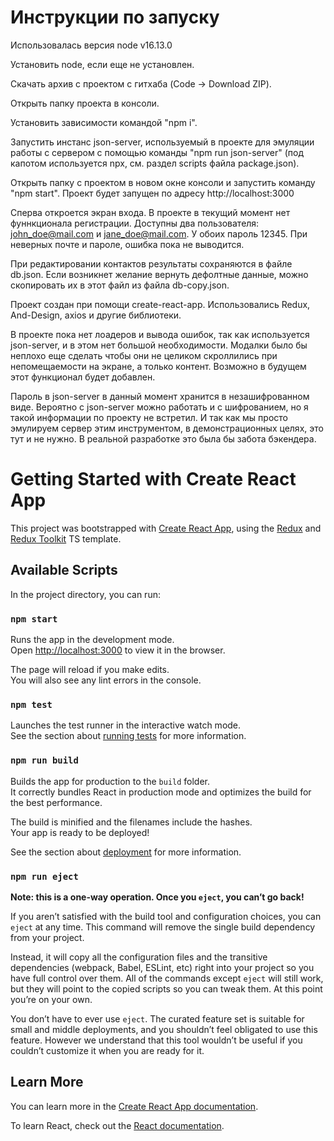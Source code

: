 # Инструкции по запуску

Использовалась версия node v16.13.0

Установить node, если еще не установлен.

Скачать архив с проектом с гитхаба (Code -> Download ZIP).

Открыть папку проекта в консоли.

Установить зависимости командой "npm i".

Запустить инстанс json-server, используемый в проекте для эмуляции работы с сервером с помощью команды "npm run json-server" (под капотом используется npx, см. раздел scripts файла package.json).

Открыть папку с проектом в новом окне консоли и запустить команду "npm start". Проект будет запущен по адресу http://localhost:3000

Сперва откроется экран входа. В проекте в текущий момент нет фуннкционала регистрации. Доступны два пользователя: john_doe@mail.com и jane_doe@mail.com. У обоих пароль 12345. При неверных почте и пароле, ошибка пока не выводится.

При редактировании контактов результаты сохраняются в файле db.json. Если возникнет желание вернуть дефолтные данные, можно скопировать их в этот файл из файла db-copy.json.

Проект создан при помощи create-react-app. Использовались Redux, And-Design, axios и другие библиотеки.

В проекте пока нет лоадеров и вывода ошибок, так как используется json-server, и в этом нет большой необходимости. Модалки было бы неплохо еще сделать чтобы они не целиком скроллились при непомещаемости на экране, а только контент. Возможно в будущем этот функционал будет добавлен.

Пароль в json-server в данный момент хранится в незашифрованном виде. Вероятно с json-server можно работать и с шифрованием, но я такой информации по проекту не встретил. И так как мы просто эмулируем сервер этим инструментом, в демонстрационных целях, это тут и не нужно. В реальной разработке это была бы забота бэкендера.

# Getting Started with Create React App

This project was bootstrapped with [Create React App](https://github.com/facebook/create-react-app), using the [Redux](https://redux.js.org/) and [Redux Toolkit](https://redux-toolkit.js.org/) TS template.

## Available Scripts

In the project directory, you can run:

### `npm start`

Runs the app in the development mode.\
Open [http://localhost:3000](http://localhost:3000) to view it in the browser.

The page will reload if you make edits.\
You will also see any lint errors in the console.

### `npm test`

Launches the test runner in the interactive watch mode.\
See the section about [running tests](https://facebook.github.io/create-react-app/docs/running-tests) for more information.

### `npm run build`

Builds the app for production to the `build` folder.\
It correctly bundles React in production mode and optimizes the build for the best performance.

The build is minified and the filenames include the hashes.\
Your app is ready to be deployed!

See the section about [deployment](https://facebook.github.io/create-react-app/docs/deployment) for more information.

### `npm run eject`

**Note: this is a one-way operation. Once you `eject`, you can’t go back!**

If you aren’t satisfied with the build tool and configuration choices, you can `eject` at any time. This command will remove the single build dependency from your project.

Instead, it will copy all the configuration files and the transitive dependencies (webpack, Babel, ESLint, etc) right into your project so you have full control over them. All of the commands except `eject` will still work, but they will point to the copied scripts so you can tweak them. At this point you’re on your own.

You don’t have to ever use `eject`. The curated feature set is suitable for small and middle deployments, and you shouldn’t feel obligated to use this feature. However we understand that this tool wouldn’t be useful if you couldn’t customize it when you are ready for it.

## Learn More

You can learn more in the [Create React App documentation](https://facebook.github.io/create-react-app/docs/getting-started).

To learn React, check out the [React documentation](https://reactjs.org/).
